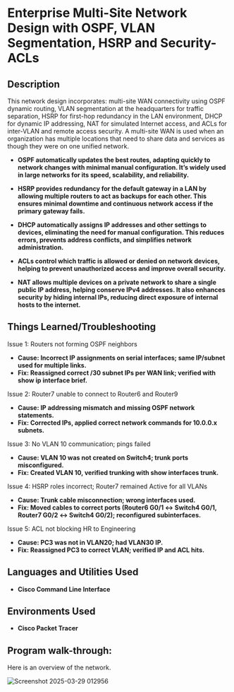 <h1>Enterprise Multi-Site Network Design with OSPF, VLAN Segmentation, HSRP and Security-ACLs </h1>

<h2>Description</h2>
This network design incorporates: multi-site WAN connectivity using OSPF dynamic routing, VLAN segmentation at the headquarters for traffic separation, HSRP for first-hop redundancy in the LAN environment, DHCP for dynamic IP addressing, NAT for simulated Internet access, and ACLs for inter-VLAN and remote access security. A multi-site WAN is used when an organization has multiple locations that need to share data and services as though they were on one unified network.

- <b>OSPF automatically updates the best routes, adapting quickly to network changes with minimal manual configuration. It’s widely used in large networks for its speed, scalability, and reliability. </b>

- <b>HSRP provides redundancy for the default gateway in a LAN by allowing multiple routers to act as backups for each other. This ensures minimal downtime and continuous network access if the primary gateway fails.</b> 

- <b>DHCP automatically assigns IP addresses and other settings to devices, eliminating the need for manual configuration. This reduces errors, prevents address conflicts, and simplifies network administration.</b> 

- <b>ACLs control which traffic is allowed or denied on network devices, helping to prevent unauthorized access and improve overall security.</b> 

- <b>NAT allows multiple devices on a private network to share a single public IP address, helping conserve IPv4 addresses. It also enhances security by hiding internal IPs, reducing direct exposure of internal hosts to the internet.</b>

<h2>Things Learned/Troubleshooting</h2>

Issue 1: Routers not forming OSPF neighbors
- <b>Cause: Incorrect IP assignments on serial interfaces; same IP/subnet used for multiple links.</b> 
- <b>Fix: Reassigned correct /30 subnet IPs per WAN link; verified with show ip interface brief.</b> 

Issue 2: Router7 unable to connect to Router6 and Router9
- <b>Cause: IP addressing mismatch and missing OSPF network statements.</b> 
- <b>Fix: Corrected IPs, applied correct network commands for 10.0.0.x subnets.</b> 

Issue 3: No VLAN 10 communication; pings failed
- <b>Cause: VLAN 10 was not created on Switch4; trunk ports misconfigured.</b> 
- <b>Fix: Created VLAN 10, verified trunking with show interfaces trunk.</b> 

Issue 4: HSRP roles incorrect; Router7 remained Active for all VLANs
- <b>Cause: Trunk cable misconnection; wrong interfaces used.</b> 
- <b>Fix: Moved cables to correct ports (Router6 G0/1 ↔ Switch4 G0/1, Router7 G0/2 ↔ Switch4 G0/2); reconfigured subinterfaces.</b> 

Issue 5: ACL not blocking HR to Engineering
- <b>Cause: PC3 was not in VLAN20; had VLAN30 IP.</b> 
- <b>Fix: Reassigned PC3 to correct VLAN; verified IP and ACL hits.</b> 

<h2>Languages and Utilities Used</h2>

- <b>Cisco Command Line Interface</b> 

<h2>Environments Used </h2>

- <b>Cisco Packet Tracer</b>

<h2>Program walk-through:</h2>
Here is an overview of the network. 

![Screenshot 2025-03-29 012956](https://github.com/user-attachments/assets/f0c7008e-3e02-4bff-83d4-27e051a968d5)
